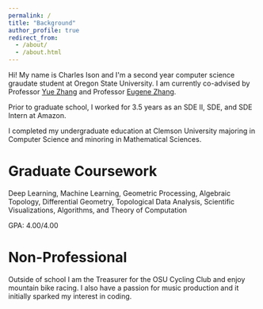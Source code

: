 ```yaml
---
permalink: /
title: "Background"
author_profile: true
redirect_from: 
  - /about/
  - /about.html
---
```


Hi! My name is Charles Ison and I'm a second year computer science graudate student at Oregon State University. I am currently co-advised by Professor [Yue Zhang](https://web.engr.oregonstate.edu/~zhangyue/) and  Professor [Eugene Zhang](https://web.engr.oregonstate.edu/~zhange/).

Prior to graduate school, I worked for 3.5 years as an SDE II, SDE, and SDE Intern at Amazon.

I completed my undergraduate education at Clemson University majoring in Computer Science and minoring in Mathematical Sciences.

Graduate Coursework
======
Deep Learning, Machine Learning, Geometric Processing, Algebraic Topology, Differential Geometry, Topological Data Analysis, Scientific Visualizations, Algorithms, and Theory of Computation

GPA: 4.00/4.00


Non-Professional
======

Outside of school I am the Treasurer for the OSU Cycling Club and enjoy mountain bike racing. I also have a passion for music production and it initially sparked my interest in coding.